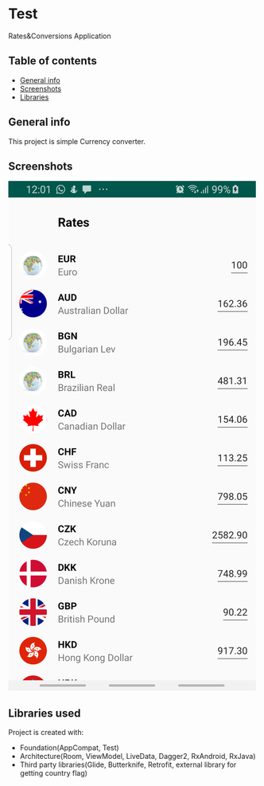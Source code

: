 # Test
Rates&Conversions Application

## Table of contents
* [General info](#general-info)
* [Screenshots](#screenshots)
* [Libraries](#technologies)

## General info
This project is simple Currency converter.

## Screenshots
![alt text](https://github.com/nurflowerdev/Test/blob/master/device-2019-12-17-120147.png "")
	
## Libraries used
Project is created with:
* Foundation(AppCompat, Test)
* Architecture(Room, ViewModel, LiveData, Dagger2, RxAndroid, RxJava)
* Third party libraries(Glide, Butterknife, Retrofit, external library for getting country flag)
	
